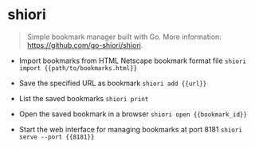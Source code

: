 # shiori
> Simple bookmark manager built with Go.
> More information: <https://github.com/go-shiori/shiori>.

- Import bookmarks from HTML Netscape bookmark format file
`shiori import {{path/to/bookmarks.html}}`

- Save the specified URL as bookmark
`shiori add {{url}}`

- List the saved bookmarks
`shiori print`

- Open the saved bookmark in a browser
`shiori open {{bookmark_id}}`

- Start the web interface for managing bookmarks at port 8181
`shiori serve --port {{8181}}`
